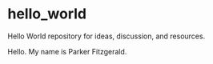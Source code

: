 # hello_world
Hello World repository for ideas, discussion, and resources. 

Hello. My name is Parker Fitzgerald. 
